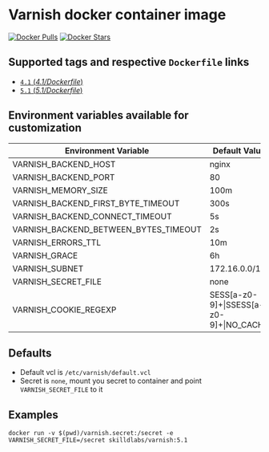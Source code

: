 # Varnish docker container image

[![Docker Pulls](https://img.shields.io/docker/pulls/skilldlabs/varnish.svg)](https://hub.docker.com/r/skilldlabs/varnish)
[![Docker Stars](https://img.shields.io/docker/stars/skilldlabs/varnish.svg)](https://hub.docker.com/r/skilldlabs/varnish)

## Supported tags and respective `Dockerfile` links

- [`4.1` (*4.1/Dockerfile*)](https://github.com/skilld-labs/skilld-varnish/tree/master/4.1/Dockerfile)
- [`5.1` (*5.1/Dockerfile*)](https://github.com/skilld-labs/skilld-varnish/tree/master/5.1/Dockerfile)

## Environment variables available for customization

| Environment Variable | Default Value | Description |
| -------------------- | ------------- | ----------- |
| VARNISH_BACKEND_HOST                  | nginx | Mandatory |
| VARNISH_BACKEND_PORT                  | 80 | |
| VARNISH_MEMORY_SIZE                   | 100m | |
| VARNISH_BACKEND_FIRST_BYTE_TIMEOUT    | 300s | |
| VARNISH_BACKEND_CONNECT_TIMEOUT       | 5s | |
| VARNISH_BACKEND_BETWEEN_BYTES_TIMEOUT | 2s | |
| VARNISH_ERRORS_TTL                    | 10m | |
| VARNISH_GRACE                         | 6h | |
| VARNISH_SUBNET                        | 172.16.0.0/12 | |
| VARNISH_SECRET_FILE                   | none | |
| VARNISH_COOKIE_REGEXP                 | SESS[a-z0-9]+&#124;SSESS[a-z0-9]+&#124;NO_CACHE | |

## Defaults

- Default vcl is `/etc/varnish/default.vcl`
- Secret is `none`, mount you secret to container and point `VARNISH_SECRET_FILE` to it

## Examples

`docker run -v $(pwd)/varnish.secret:/secret -e VARNISH_SECRET_FILE=/secret skilldlabs/varnish:5.1`
